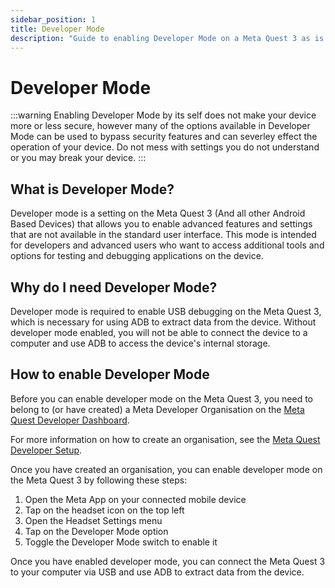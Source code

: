 ```yaml
---
sidebar_position: 1
title: Developer Mode
description: "Guide to enabling Developer Mode on a Meta Quest 3 as is required for ADB"
---
```


# Developer Mode

:::warning
Enabling Developer Mode by its self does not make your device more or less secure, however many of the options available in Developer Mode can be used to bypass security features and can severley effect the operation of your device. Do not mess with settings you do not understand or you may break your device.
:::

## What is Developer Mode?

Developer mode is a setting on the Meta Quest 3 (And all other Android Based Devices) that allows you to enable advanced features and settings that are not available in the standard user interface. This mode is intended for developers and advanced users who want to access additional tools and options for testing and debugging applications on the device.

## Why do I need Developer Mode?

Developer mode is required to enable USB debugging on the Meta Quest 3, which is necessary for using ADB to extract data from the device. Without developer mode enabled, you will not be able to connect the device to a computer and use ADB to access the device's internal storage.

## How to enable Developer Mode

Before you can enable developer mode on the Meta Quest 3, you need to belong to (or have created) a Meta Developer Organisation on the [Meta Quest Developer Dashboard](https://developers.meta.com/horizon/manage/).

For more information on how to create an organisation, see the [Meta Quest Developer Setup](https://developers.meta.com/horizon/documentation/native/android/mobile-device-setup/).

Once you have created an organisation, you can enable developer mode on the Meta Quest 3 by following these steps:

1. Open the Meta App on your connected mobile device
2. Tap on the headset icon on the top left
3. Open the Headset Settings menu
4. Tap on the Developer Mode option
5. Toggle the Developer Mode switch to enable it

Once you have enabled developer mode, you can connect the Meta Quest 3 to your computer via USB and use ADB to extract data from the device.

